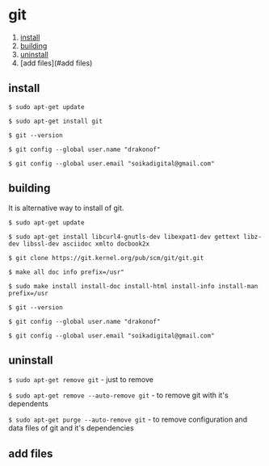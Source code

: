 # git

1.  [install](#install)
2.  [building](#building)
3.  [uninstall](#uninstall)
4.  [add files](#add files)

## install

`$ sudo apt-get update`

`$ sudo apt-get install git`

`$ git --version`

`$ git config --global user.name "drakonof"`

`$ git config --global user.email "soikadigital@gmail.com"`

## building

It is alternative way to install of git.

`$ sudo apt-get update`

`$ sudo apt-get install libcurl4-gnutls-dev libexpat1-dev gettext libz-dev libssl-dev asciidoc xmlto docbook2x`

`$ git clone https://git.kernel.org/pub/scm/git/git.git`

`$ make all doc info prefix=/usr"`

`$ sudo make install install-doc install-html install-info install-man prefix=/usr`

`$ git --version`

`$ git config --global user.name "drakonof"`

`$ git config --global user.email "soikadigital@gmail.com"`

## uninstall

`$ sudo apt-get remove git` - just to remove

`$ sudo apt-get remove --auto-remove git` - to remove git with it's dependents

`$ sudo apt-get purge --auto-remove git` - to remove configuration and data files of git and it's dependencies

## add files